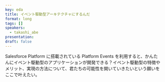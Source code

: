 ```yaml
---
key: eda
title: イベント駆動型アーキテクチャにするんだ
format: long
tags: []
speakers:
  - takashi_abe
presentation: 
draft: false
---
```

Salesforce Platform に搭載されている Platform Events を利用すると、かんたんにイベント駆動型のアプリケーションが開発できる？イベント駆動型の特徴やメリット、実現の方法について、君たちの可能性を開いていきたいという願いをここで叶えたい。